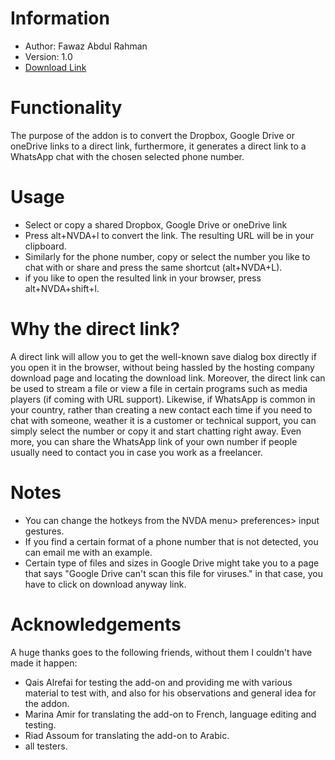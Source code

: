 # Information #
- Author: Fawaz Abdul Rahman
- Version: 1.0
- [Download Link](https://www.github.com/fawazar94/directlink)
# Functionality #
The purpose of the addon is to convert the Dropbox, Google Drive or oneDrive links to a direct link, furthermore, it generates a direct link to a WhatsApp chat with the chosen selected phone number.
# Usage #
- Select or copy a shared Dropbox, Google Drive or oneDrive link
- Press alt+NVDA+l to convert the link. The resulting URL will be in your clipboard.
- Similarly for the phone number, copy or select the number you like to chat with or share and press the same shortcut (alt+NVDA+L).
- if you like to open the resulted link in your browser, press alt+NVDA+shift+l.
# Why the direct link? #
A direct link will allow you to get the well-known save dialog box directly if you open it in the browser, without being hassled by the hosting company download page and locating the download link.
Moreover, the direct link can be used to stream a file or view a file in certain programs such as media players (if coming with URL support).
Likewise, if WhatsApp is common in your country, rather than creating a new contact each time if you need to chat with someone, weather it is a customer or technical support, you can simply select the number or copy it and start chatting right away.
Even more, you can share the WhatsApp link of your own number if people usually need to contact you in case you work as a freelancer.
# Notes #
- You can change the hotkeys from the NVDA menu> preferences> input gestures.
- If you find a certain format of a phone number that is not detected, you can email me with an example. 
- Certain type of files and sizes in Google Drive might take you to a page that says "Google Drive can't scan this file for viruses." in that case, you have to click on download anyway link.
# Acknowledgements #
A huge thanks goes to the following friends, without them I couldn't have made it happen:
<ul>
<li> Qais Alrefai for testing the add-on and providing me with various material to test with, and also for his observations and general idea for the addon. </li>
<li> Marina Amir for translating the add-on to French, language editing and testing. </li>
<li> Riad Assoum for translating the add-on to Arabic. </li>
<li> all testers. </li>
</ul>
